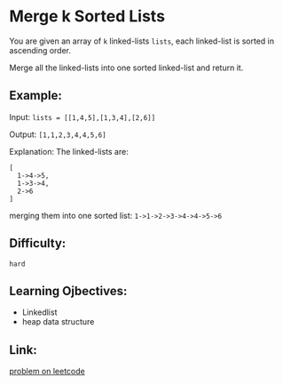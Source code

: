 # Merge k Sorted Lists

You are given an array of `k` linked-lists `lists`, each linked-list is sorted in ascending order.

Merge all the linked-lists into one sorted linked-list and return it.


## Example:

Input: `lists = [[1,4,5],[1,3,4],[2,6]]`

Output: `[1,1,2,3,4,4,5,6]`

Explanation: The linked-lists are:
```
[
  1->4->5,
  1->3->4,
  2->6
]
```
merging them into one sorted list:
`1->1->2->3->4->4->5->6`

## Difficulty:

`hard`

## Learning Ojbectives:

+ Linkedlist
+ heap data structure

## Link:

[problem on leetcode](https://leetcode.com/problems/merge-k-sorted-lists/)

